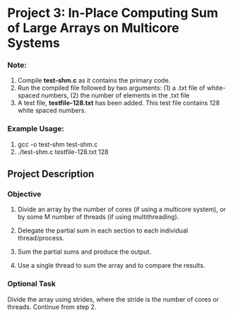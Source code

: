 # Project 3: In-Place Computing Sum of Large Arrays on Multicore Systems

### Note:
1. Compile **test-shm.c** as it contains the primary code.
2. Run the compiled file followed by two arguments: (1) a .txt file of white-spaced numbers, (2) the number of elements in the .txt file
3. A test file, **testfile-128.txt** has been added. This test file contains 128 white spaced numbers.

### Example Usage:
1. gcc -o test-shm test-shm.c
2. ./test-shm.c testfile-128.txt 128


## Project Description

### Objective
1. Divide an array by the number of cores (if using a multicore system), or by some M number of threads (if using multithreading).

2. Delegate the partial sum in each section to each individual thread/process.

3. Sum the partial sums and produce the output.

4. Use a single thread to sum the array and to compare the results.

### Optional Task

Divide the array using strides, where the stride is the number of cores or threads. Continue from step 2.